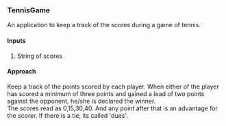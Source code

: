 <h3>TennisGame</h3>
<p>An application to keep a track of the scores during a game of tennis.</p>

<h4>Inputs</h4>
<ol>
<li>String of scores</li>
</ol>

<h4>Approach</h4>
Keep a track of the points scored by each player. When either of the player has scored a minimum of three points and gained a lead of two points against the opponent, he/she is declared the winner.
<br>
The scores read as 0,15,30,40. And any point after that is an advantage for the scorer. If there is a tie, its called 'dues'.
